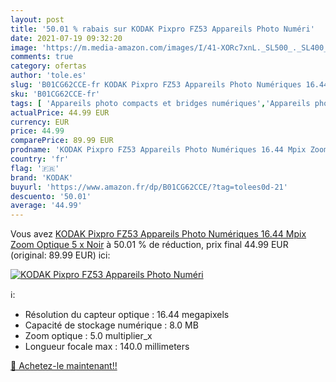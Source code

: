 ```yaml
---
layout: post
title: '50.01 % rabais sur KODAK Pixpro FZ53 Appareils Photo Numéri'
date: 2021-07-19 09:32:20
image: 'https://m.media-amazon.com/images/I/41-XORc7xnL._SL500_._SL400_.jpg'
comments: true
category: ofertas
author: 'tole.es'
slug: 'B01CG62CCE-fr KODAK Pixpro FZ53 Appareils Photo Numériques 16.44 Mpix...'
sku: 'B01CG62CCE-fr'
tags: [ 'Appareils photo compacts et bridges numériques','Appareils photo numériques','High-Tech','Photo et caméscopes','kodak', ]
actualPrice: 44.99 EUR
currency: EUR
price: 44.99
comparePrice: 89.99 EUR
prodname: 'KODAK Pixpro FZ53 Appareils Photo Numériques 16.44 Mpix Zoom Optique 5 x Noir'
country: 'fr'
flag: '🇫🇷'
brand: 'KODAK'
buyurl: 'https://www.amazon.fr/dp/B01CG62CCE/?tag=tolees0d-21'
descuento: '50.01'
average: '44.99'
---
```


Vous avez [KODAK Pixpro FZ53 Appareils Photo Numériques 16.44 Mpix Zoom Optique 5 x Noir](https://www.amazon.fr/dp/B01CG62CCE/?tag=tolees0d-21)  à  50.01 % de réduction, prix final  44.99 EUR (original: 89.99 EUR) ici:

[![KODAK Pixpro FZ53 Appareils Photo Numéri](https://m.media-amazon.com/images/I/41-XORc7xnL._SL500_._SL400_.jpg)](https://www.amazon.fr/dp/B01CG62CCE/?tag=tolees0d-21)

ℹ️:

- Résolution du capteur optique : 16.44 megapixels
- Capacité de stockage numérique : 8.0 MB
- Zoom optique : 5.0 multiplier_x
- Longueur focale max : 140.0 millimeters

[🛒 Achetez-le maintenant!!](https://www.amazon.fr/dp/B01CG62CCE/?tag=tolees0d-21)

